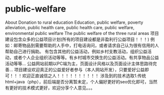 # public-welfare
About  Donation to rural education  Education, public welfare, poverty alleviation, public health care, public health care, public welfare, environmental public welfare  The public welfare of the three rural areas
项目建设包含众多的公益项目计划(所有的项目建设都是非盈利行公益项目！！！)
例如：邮寄物品到需要帮助的人手中，打电话询问，或者请求自己认为很有信用的人帮助自己进行捐助。
有包含其他的公益活动，例如乡村支教活动，组织公益活动，或者个人企业组织活动等等。有乡村城市交换生的公益活动。有共享物品公益活动等等...
公益网站前期以PC端为主，页面设计风格以及页面设计主体思路待完善...
项目建设欢迎真正的公益爱好者参与（本人网站开发），只要爱好公益即可！！！欢迎正直诚信之人！！！！！！！！！！
涉及到的技术选取1.传统html+java（php），前后端是否分离暂未定，个人偏好更好的seo优化即可，当然有更好的技术模式更好，欢迎分享个人意见。。。








